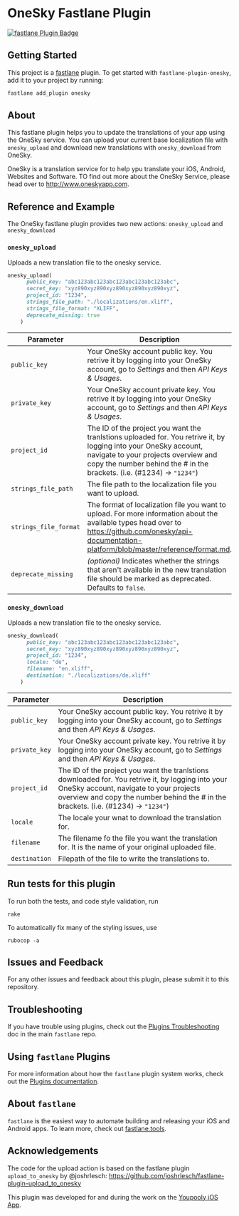 # OneSky Fastlane Plugin

[![fastlane Plugin Badge](https://rawcdn.githack.com/fastlane/fastlane/master/fastlane/assets/plugin-badge.svg)](https://rubygems.org/gems/fastlane-plugin-onesky)

## Getting Started

This project is a [fastlane](https://github.com/fastlane/fastlane) plugin. To get started with `fastlane-plugin-onesky`, add it to your project by running:

```bash
fastlane add_plugin onesky
```

## About

This fastlane plugin helps you to update the translations of your app using the OneSky service. You can upload your current base localization file with `onesky_upload` and download new translations with `onesky_download` from OneSky.

OneSky is a translation service for to help ypu translate your iOS, Android, Websites and Software. TO find out more about the OneSky Service, please head over to http://www.oneskyapp.com.

## Reference and Example

The OneSky fastlane plugin provides two new actions: `onesky_upload` and `onesky_download`

### `onesky_upload`

Uploads a new translation file to the onesky service.

````ruby
onesky_upload(
      public_key: "abc123abc123abc123abc123abc123abc",
      secret_key: "xyz890xyz890xyz890xyz890xyz890xyz",
      project_id: "1234",
      strings_file_path: "./localizations/en.xliff",
      strings_file_format: "XLIFF",
      deprecate_missing: true
    )
````

Parameter | Description
--------- | -----------
`public_key` | Your OneSky account public key. You retrive it by logging into your OneSky account, go to *Settings* and then *API Keys & Usages*.
`private_key` | Your OneSky account private key. You retrive it by logging into your OneSky account, go to *Settings* and then *API Keys & Usages*.
`project_id` | The ID of the project you want the tranlstions uploaded for. You retrive it, by logging into your OneSky account, navigate to your projects overview and copy the number behind the # in the brackets. (i.e. (#1234) -> `"1234"`)
`strings_file_path` | The file path to the localization file you want to upload.
`strings_file_format` | The format of localization file you want to upload. For more information about the available types head over to https://github.com/onesky/api-documentation-platform/blob/master/reference/format.md.
`deprecate_missing` | *(optional)* Indicates whether the strings that aren't available in the new translation file should be marked as deprecated. Defaults to `false`.

### `onesky_download`

Uploads a new translation file to the onesky service.

````ruby
onesky_download(
      public_key: "abc123abc123abc123abc123abc123abc",
      secret_key: "xyz890xyz890xyz890xyz890xyz890xyz",
      project_id: "1234",
      locale: "de",
      filename: "en.xliff",
      destination: "./localizations/de.xliff"
    )
````

Parameter | Description
--------- | -----------
`public_key` | Your OneSky account public key. You retrive it by logging into your OneSky account, go to *Settings* and then *API Keys & Usages*.
`private_key` | Your OneSky account private key. You retrive it by logging into your OneSky account, go to *Settings* and then *API Keys & Usages*.
`project_id` | The ID of the project you want the tranlstions downloaded for. You retrive it, by logging into your OneSky account, navigate to your projects overview and copy the number behind the # in the brackets. (i.e. (#1234) -> `"1234"`)
`locale` | The locale your wnat to download the translation for.
`filename` | The filename fo the file you want the translation for. It is the name of your original uploaded file.
`destination` | Filepath of the file to write the translations to.

## Run tests for this plugin

To run both the tests, and code style validation, run

```
rake
```

To automatically fix many of the styling issues, use 
```
rubocop -a
```

## Issues and Feedback

For any other issues and feedback about this plugin, please submit it to this repository.

## Troubleshooting

If you have trouble using plugins, check out the [Plugins Troubleshooting](https://github.com/fastlane/fastlane/blob/master/fastlane/docs/PluginsTroubleshooting.md) doc in the main `fastlane` repo.

## Using `fastlane` Plugins

For more information about how the `fastlane` plugin system works, check out the [Plugins documentation](https://github.com/fastlane/fastlane/blob/master/fastlane/docs/Plugins.md).

## About `fastlane`

`fastlane` is the easiest way to automate building and releasing your iOS and Android apps. To learn more, check out [fastlane.tools](https://fastlane.tools).

## Acknowledgements
The code for the upload action is based on the fastlane plugin `upload_to_onesky` by @joshrlesch:
https://github.com/joshrlesch/fastlane-plugin-upload_to_onesky


This plugin was developed for and during the work on the [Youpooly iOS App](https://www.youpooly.com).
